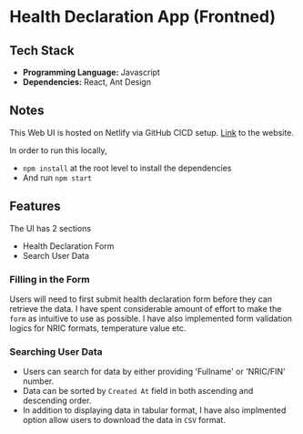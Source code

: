 # Health Declaration App (Frontned)


## Tech Stack
- <b>Programming Language:</b> Javascript
- <b>Dependencies:</b> React, Ant Design


## Notes

This Web UI is hosted on Netlify via GitHub CICD setup. [Link](https://flourishing-torrone-5405cd.netlify.app/) to the website.

In order to run this locally,
- `npm install` at the root level to install the dependencies
- And run `npm start`


## Features

The UI has 2 sections
- Health Declaration Form
- Search User Data 

### Filling in the Form

Users will need to first submit health declaration form before they can retrieve the data.
I have spent considerable amount of effort to make the `form` as intuitive to use as possible.
I have also implemented form validation logics for NRIC formats, temperature value etc.

### Searching User Data

- Users can search for data by either providing 'Fullname' or 'NRIC/FIN' number.
- Data can be sorted by `Created At` field in both ascending and descending order.
- In addition to displaying data in tabular format, I have also implmented option allow users to download the data in `CSV` format.